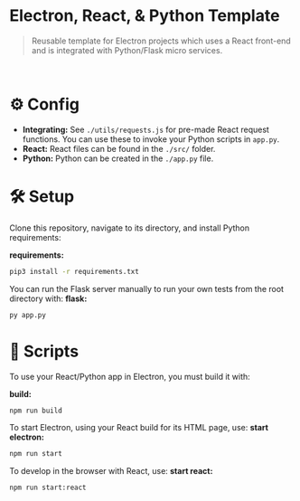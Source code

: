 # Electron, React, & Python Template
> Reusable template for Electron projects which uses a React front-end and is integrated with Python/Flask micro services.
<br>

# ⚙️ Config
* **Integrating:** See `./utils/requests.js` for pre-made React request functions. You can use these to invoke your Python scripts in `app.py`.
* **React:** React files can be found in the `./src/` folder.
* **Python:** Python can be created in the `./app.py` file.

# 🛠️ Setup
Clone this repository, navigate to its directory, and install Python requirements:

**requirements:**
```bash
pip3 install -r requirements.txt
```

You can run the Flask server manually to run your own tests from the root directory with:
**flask:**
```bash
py app.py
```

# 📜 Scripts
To use your React/Python app in Electron, you must build it with:

**build:**
```bash
npm run build
```

To start Electron, using your React build for its HTML page, use:
**start electron:**
```bash
npm run start
```

To develop in the browser with React, use:
**start react:**
```bash
npm run start:react
```
